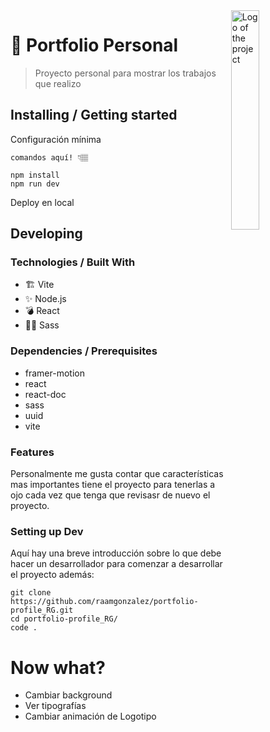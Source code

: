 <img src="https://cdn-icons-png.flaticon.com/512/25/25256.png" width="30%" alt="Logo of the project" align="right">

# 🚀 Portfolio Personal
> Proyecto personal para mostrar los trabajos que realizo


## Installing / Getting started

Configuración mínima

```shell
comandos aquí! 👇🏽

npm install
npm run dev
```

Deploy en local

## Developing

### Technologies / Built With
- 🏗  Vite
- ✨ Node.js
- 💣 React
- 💅🏾 Sass

### Dependencies / Prerequisites

- framer-motion
- react
- react-doc
- sass
- uuid
- vite

### Features
Personalmente me gusta contar que características mas importantes tiene el proyecto para tenerlas a ojo cada vez que tenga que revisasr de nuevo el proyecto.

### Setting up Dev

Aquí hay una breve introducción sobre lo que debe hacer un desarrollador para comenzar a desarrollar
el proyecto además:

```shell
git clone https://github.com/raamgonzalez/portfolio-profile_RG.git
cd portfolio-profile_RG/
code .
```

# Now what?
- Cambiar background
- Ver tipografías
- Cambiar animación de Logotipo
